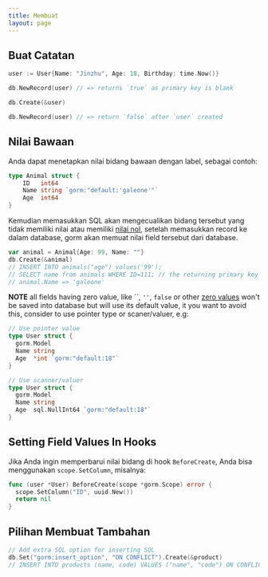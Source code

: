 ```yaml
---
title: Membuat
layout: page
---
```

## Buat Catatan

```go
user := User{Name: "Jinzhu", Age: 18, Birthday: time.Now()}

db.NewRecord(user) // => returns `true` as primary key is blank

db.Create(&user)

db.NewRecord(user) // => return `false` after `user` created
```

## Nilai Bawaan

Anda dapat menetapkan nilai bidang bawaan dengan label, sebagai contoh:

```go
type Animal struct {
    ID   int64
    Name string `gorm:"default:'galeone'"`
    Age  int64
}
```

Kemudian memasukkan SQL akan mengecualikan bidang tersebut yang tidak memiliki nilai atau memiliki [nilai nol](https://tour.golang.org/basics/12), setelah memasukkan record ke dalam database, gorm akan memuat nilai field tersebut dari database.

```go
var animal = Animal{Age: 99, Name: ""}
db.Create(&animal)
// INSERT INTO animals("age") values('99');
// SELECT name from animals WHERE ID=111; // the returning primary key is 111
// animal.Name => 'galeone'
```

**NOTE** all fields having zero value, like ``, `''`, `false` or other [zero values](https://tour.golang.org/basics/12) won't be saved into database but will use its default value, it you want to avoid this, consider to use pointer type or scaner/valuer, e.g:

```go
// Use pointer value
type User struct {
  gorm.Model
  Name string
  Age  *int `gorm:"default:18"`
}

// Use scanner/valuer
type User struct {
  gorm.Model
  Name string
  Age  sql.NullInt64 `gorm:"default:18"`
}
```

## Setting Field Values In Hooks

Jika Anda ingin memperbarui nilai bidang di hook `BeforeCreate`, Anda bisa menggunakan `scope.SetColumn`, misalnya:

```go
func (user *User) BeforeCreate(scope *gorm.Scope) error {
  scope.SetColumn("ID", uuid.New())
  return nil
}
```

## Pilihan Membuat Tambahan

```go
// Add extra SQL option for inserting SQL
db.Set("gorm:insert_option", "ON CONFLICT").Create(&product)
// INSERT INTO products (name, code) VALUES ("name", "code") ON CONFLICT;
```